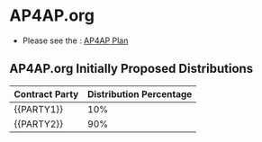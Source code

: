 # AP4AP.org

- Please see the : [AP4AP Plan](https://plan.ap4ap.org)

## AP4AP.org Initially Proposed Distributions

| Contract Party | Distribution Percentage |
|----------------|-------------------------|
| {{PARTY1}}     | 10%                     |
| {{PARTY2}}     | 90%                     |
